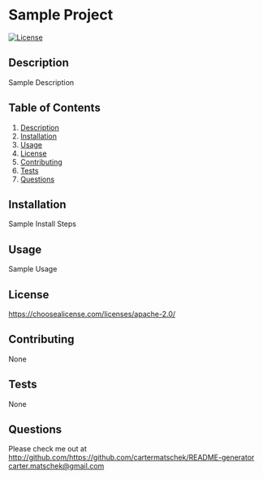 # Sample Project
  [![License](https://img.shields.io/badge/License-Apache_2.0-blue.svg)](https://opensource.org/licenses/Apache-2.0)
  ## Description
  Sample Description
  ## Table of Contents
  1. [Description](#description)
  2. [Installation](#installation)
  3. [Usage](#usage)
  4. [License](#license)
  5. [Contributing](#contributing)
  6. [Tests](#tests)
  7. [Questions](#email)
  ## Installation
  Sample Install Steps
  ## Usage
  Sample Usage
  ## License
  https://choosealicense.com/licenses/apache-2.0/
  ## Contributing
  None
  ## Tests
  None
  ## Questions
  Please check me out at http://github.com/https://github.com/cartermatschek/README-generator
  <br/>
  carter.matschek@gmail.com
